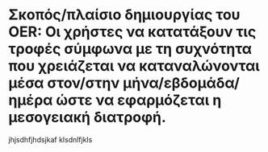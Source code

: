 # Σκοπός/πλαίσιο δημιουργίας του OER: Οι χρήστες να κατατάξουν τις τροφές σύμφωνα με τη συχνότητα που χρειάζεται να καταναλώνονται μέσα στον/στην μήνα/εβδομάδα/ημέρα  ώστε να εφαρμόζεται η μεσογειακή διατροφή.
jhjsdhfjhdsjkaf
klsdnlfjkls
